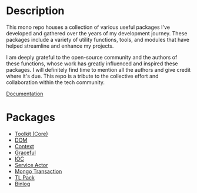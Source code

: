 # Description

This mono repo houses a collection of various useful packages I've developed and gathered over the years of my development journey. These packages include a variety of utility functions, tools, and modules that have helped streamline and enhance my projects.

I am deeply grateful to the open-source community and the authors of these functions, whose work has greatly influenced and inspired these packages. I will definitely find time to mention all the authors and give credit where it's due. This repo is a tribute to the collective effort and collaboration within the tech community.

[Documentation](https://men232.github.io/toolkit)

# Packages

- [Toolkit (Core)](https://men232.github.io/toolkit/reference/@andrew_l/toolkit/)
- [DOM](https://men232.github.io/toolkit/reference/@andrew_l/dom/)
- [Context](https://men232.github.io/toolkit/reference/@andrew_l/context/)
- [Graceful](https://men232.github.io/toolkit/reference/@andrew_l/graceful/)
- [IOC](https://men232.github.io/toolkit/reference/@andrew_l/ioc/)
- [Service Actor](https://men232.github.io/toolkit/reference/@andrew_l/service-actor/)
- [Mongo Transaction](https://men232.github.io/toolkit/reference/@andrew_l/mongo-transaction/)
- [TL Pack](https://men232.github.io/toolkit/reference/@andrew_l/tl-pack/)
- [Binlog](https://men232.github.io/toolkit/reference/@andrew_l/binlog/)

